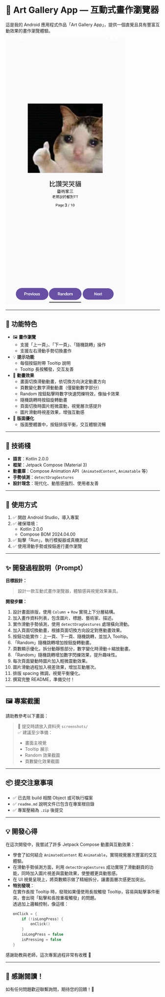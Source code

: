 # 🎨 Art Gallery App — 互動式畫作瀏覽器

這是我的 Android 應用程式作品「Art Gallery App」，提供一個直覺且具有豐富互動效果的畫作瀏覽體驗。

![screenshot](./screenshots/screenshot1.png)

---

## 📌 功能特色

- 🖼️ **畫作瀏覽**
    - 支援「上一頁」、「下一頁」、「隨機跳轉」操作
    - 支援左右滑動手勢切換畫作
- 💡 **提示功能**
    - 每個按鈕附帶 Tooltip 說明
    - Tooltip 長按觸發，交互友善
- 🎨 **動畫效果**
    - 畫面切換滑動動畫，依切換方向決定動畫方向
    - 頁數變化數字滑動動畫（僅變動數字部分）
    - Random 按鈕點擊時數字快速閃爍特效，像抽卡效果
    - 隨機跳轉時按鈕旋轉動畫
    - 頁面切換時圖片輕微震動，視覺層次感提升
    - 圖片滑動時視差效果，增強互動感
- 🎨 **版面優化**
    - 版面整體置中，按鈕排版平衡，交互體驗流暢

---

## 🚀 技術棧

- **語言**：Kotlin 2.0.0
- **框架**：Jetpack Compose (Material 3)
- **動畫庫**：Compose Animation API（`AnimatedContent`, `Animatable` 等）
- **手勢偵測**：`detectDragGestures`
- **設計理念**：現代化、動態感強烈、使用者友善

---

## 🧩 使用方式

1. ✅ 開啟 Android Studio，導入專案
2. ✅ 確保環境：
    - Kotlin 2.0.0
    - Compose BOM 2024.04.00
3. ✅ 點擊「Run」，執行模擬器或真機測試
4. ✅ 使用滑動手勢或按鈕進行畫作瀏覽

---

## ✨ 開發過程說明（Prompt）

**目標設計：**
> 設計一款互動式畫作瀏覽器，體驗感與視覺效果兼具。

**開發步驟：**
1. 設計畫面排版，使用 `Column` + `Row` 實現上下分層結構。
2. 加入畫作資料列表，包含圖片、標題、藝術家、描述。
3. 實作滑動手勢偵測，使用 `detectDragGestures` 處理橫向滑動。
4. 加入頁面切換動畫，根據頁面切換方向設定對應動畫效果。
5. 按鈕功能實作：上一頁、下一頁、隨機跳轉，並加入 Tooltip。
6. 「Random」隨機跳轉增加按鈕旋轉動畫。
7. 頁數顯示優化，拆分動靜態部分，數字變化時滑動＋縮放動畫。
8. 「Random」隨機跳轉增加數字閃爍效果，提升趣味性。
9. 每次頁面變動時圖片加入輕微震動效果。
10. 圖片滑動過程加入視差效果，增加互動層次。
11. 排版 spacing 微調，視覺平衡優化。
12. 撰寫完整 README，準備交付！

---

## 🖼️ 專案截圖

請助教參考以下畫面：

> 📂 提交時請放入資料夾 `screenshots/`  
> ✅ 建議至少準備：
> - 畫面主視覺
> - Tooltip 展示
> - Random 效果截圖
> - 頁數變化效果截圖

---

## 📦 提交注意事項

- ✅ 已去除 build 相關 Object 或可執行檔案
- ✅ `readme.md` 說明文件已包含在專案根目錄
- ✅ 專案壓縮為 `.zip` 後提交

---

## 💡 開發心得

在這次開發中，我嘗試了許多 Jetpack Compose 動畫與互動效果：
- 學會了如何結合 `AnimatedContent` 和 `Animatable`，實現視覺層次豐富的交互體驗。
- 在滑動手勢偵測方面，利用 `detectDragGestures` 成功實現了滑動翻頁的功能，同時加入圖片視差與震動效果，使整體更具動態感。
- 在 UI 視覺呈現上，將頁數顯示做了精細拆分，讓畫面層次感更加突出。
- **特別發現**：  
  在實作長按 Tooltip 時，發現如果僅使用長按觸發 Tooltip，容易與點擊事件衝突，會出現「點擊和長按重複觸發」的問題。  
  透過加上邏輯控制，像這樣：
  ```kotlin
  onClick = {
      if (!isLongPress) {
          onClick()
      }
      isLongPress = false
      isPressing = false
  }

感謝助教與老師，這次專案過程非常有收穫 🎉

---

## 🙏 感謝閱讀！

如有任何問題歡迎聯繫詢問，期待您的回饋！🙂
